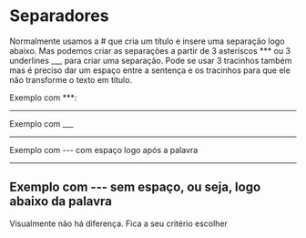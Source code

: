# Separadores

Normalmente usamos a \#  que cria um título e insere uma separação logo abaixo. Mas podemos criar as separações a partir de 3 asteríscos \*** ou  3 underlines ___ para criar uma separação. Pode se usar 3 tracinhos também mas é preciso dar um espaço entre a sentença e os tracinhos para que ele não transforme o texto em título.


Exemplo com \***:
***
Exemplo com \___
___

Exemplo com \--- com espaço logo após a palavra

---

Exemplo com \--- sem espaço, ou seja, logo abaixo da palavra
---

Visualmente não há diferença. Fica a seu critério escolher